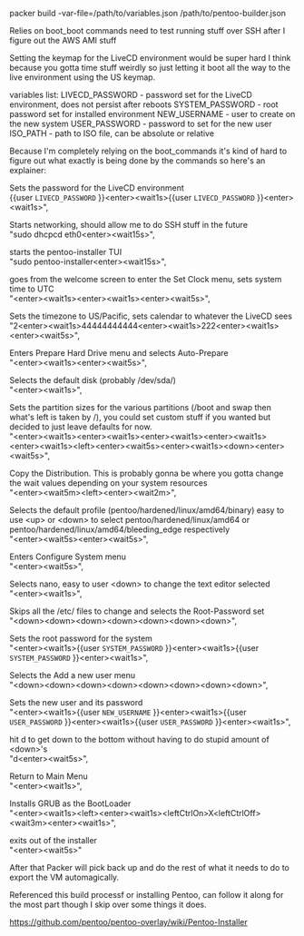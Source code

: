 packer build -var-file=/path/to/variables.json /path/to/pentoo-builder.json

Relies on boot_boot commands need to test running stuff over SSH after I figure out the AWS AMI stuff

Setting the keymap for the LiveCD environment would be super hard I think because you gotta time stuff weirdly so just letting it boot all the way to the live environment using the US keymap.

variables list:
LIVECD_PASSWORD - password set for the LiveCD environment, does not persist after reboots
SYSTEM_PASSWORD - root password set for installed environment
NEW_USERNAME - user to create on the new system
USER_PASSWORD - password to set for the new user
ISO_PATH - path to ISO file, can be absolute or relative

Because I'm completely relying on the boot_commands it's kind of hard to figure out what exactly is being done by the commands so here's an explainer:

Sets the password for the LiveCD environment</br>
\{\{user `LIVECD_PASSWORD` \}\}\<enter\>\<wait1s\>\{\{user `LIVECD_PASSWORD` \}\}\<enter\>\<wait1s\>\",

Starts networking, should allow me to do SSH stuff in the future</br>
\"sudo dhcpcd eth0\<enter\>\<wait15s\>\",

starts the pentoo-installer TUI</br>
\"sudo pentoo-installer\<enter\>\<wait15s\>\",

goes from the welcome screen to enter the Set Clock menu, sets system time to UTC</br>
\"\<enter\>\<wait1s\>\<enter\>\<wait1s\>\<enter\>\<wait5s\>\",

Sets the timezone to US/Pacific, sets calendar to whatever the LiveCD sees</br>
\"2\<enter\>\<wait1s\>44444444444\<enter\>\<wait1s\>222\<enter\>\<wait1s\>\<enter\>\<wait5s\>\",

Enters Prepare Hard Drive menu and selects Auto-Prepare</br>
\"\<enter\>\<wait1s\>\<enter\>\<wait5s\>\",

Selects the default disk \(probably /dev/sda/\)</br>
\"\<enter\>\<wait1s\>\",

Sets the partition sizes for the various partitions \(/boot and swap then what's left is taken by /\), you could set custom stuff if you wanted but decided to just leave defaults for now.</br>
\"\<enter\>\<wait1s\>\<enter\>\<wait1s\>\<enter\>\<wait1s\>\<enter\>\<wait1s\>\<enter\>\<wait1s\>\<left\>\<enter\>\<wait5s\>\<enter\>\<wait1s\>\<down\>\<enter\>\<wait5s\>\",

Copy the Distribution. This is probably gonna be where you gotta change the wait values depending on your system resources</br>
\"\<enter\>\<wait5m\>\<left\>\<enter\>\<wait2m\>\",

Selects the default profile \(pentoo/hardened/linux/amd64/binary\) easy to use \<up\> or \<down\> to select pentoo/hardened/linux/amd64 or pentoo/hardened/linux/amd64/bleeding_edge respectively</br>
\"\<enter\>\<wait5s\>\<enter\>\<wait5s\>\",

Enters Configure System menu</br>
\"\<enter\>\<wait5s\>\",

Selects nano, easy to user \<down\> to change the text editor selected</br>
\"\<enter\>\<wait1s\>\",

Skips all the /etc/ files to change and selects the Root-Password set</br>
\"\<down\>\<down\>\<down\>\<down\>\<down\>\<down\>\<down\>\",

Sets the root password for the system</br>
\"\<enter\>\<wait1s\>\{\{user `SYSTEM_PASSWORD` \}\}\<enter\>\<wait1s\>\{\{user `SYSTEM_PASSWORD` \}\}\<enter\>\<wait1s\>\",

Selects the Add a new user menu</br>
\"\<down\>\<down\>\<down\>\<down\>\<down\>\<down\>\<down\>\<down\>\",

Sets the new user and its password</br>
\"\<enter\>\<wait1s\>\{\{user `NEW_USERNAME` \}\}\<enter\>\<wait1s\>\{\{user `USER_PASSWORD` \}\}\<enter\>\<wait1s\>\{\{user `USER_PASSWORD` \}\}\<enter\>\<wait1s\>\",

hit d to get down to the bottom without having to do stupid amount of \<down\>'s</br>
\"d\<enter\>\<wait5s\>\",

Return to Main Menu</br>
\"\<enter\>\<wait1s\>\",

Installs GRUB as the BootLoader</br>
\"\<enter\>\<wait1s\>\<left\>\<enter\>\<wait1s\>\<leftCtrlOn\>X\<leftCtrlOff\>\<wait3m\>\<enter\>\<wait1s\>\",

exits out of the installer</br>
\"\<enter\>\<wait5s\>\"

After that Packer will pick back up and do the rest of what it needs to do to export the VM automagically.

Referenced this build processf or installing Pentoo, can follow it along for the most part though I skip over some things it does.

https://github.com/pentoo/pentoo-overlay/wiki/Pentoo-Installer
